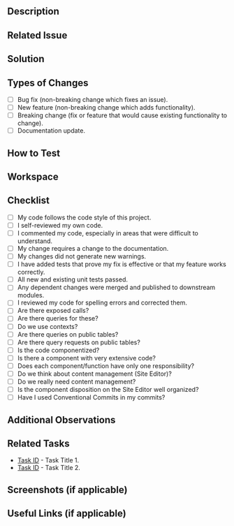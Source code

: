 ## Description

<!--- Describe your changes in detail. -->

## Related Issue

<!-- Describe the problem in detail. -->

## Solution

<!-- Describe the solution in detail. -->

## Types of Changes

<!-- What types of changes does your code introduce?  -->

- [ ] Bug fix (non-breaking change which fixes an issue).
- [ ] New feature (non-breaking change which adds functionality).
- [ ] Breaking change (fix or feature that would cause existing functionality to change).
- [ ] Documentation update.

## How to Test

<!--  Provide instructions to help others verify the change. -->

## Workspace

<!--- Don't forget to add a link to a Workspace where this branch is linked -->

## Checklist

- [ ] My code follows the code style of this project.
- [ ] I self-reviewed my own code.
- [ ] I commented my code, especially in areas that were difficult to understand.
- [ ] My change requires a change to the documentation.
- [ ] My changes did not generate new warnings.
- [ ] I have added tests that prove my fix is effective or that my feature works correctly.
- [ ] All new and existing unit tests passed.
- [ ] Any dependent changes were merged and published to downstream modules.
- [ ] I reviewed my code for spelling errors and corrected them.
- [ ] Are there exposed calls?
- [ ] Are there queries for these?
- [ ] Do we use contexts?
- [ ] Are there queries on public tables?
- [ ] Are there query requests on public tables?
- [ ] Is the code componentized?
- [ ] Is there a component with very extensive code?
- [ ] Does each component/function have only one responsibility?
- [ ] Do we think about content management (Site Editor)?
- [ ] Do we really need content management?
- [ ] Is the component disposition on the Site Editor well organized?
- [ ] Have I used Conventional Commits in my commits?

## Additional Observations

<!-- Any other information you deem appropriate -->

## Related Tasks

- [Task ID](https://) - Task Title 1.
- [Task ID](https://) - Task Title 2.


## Screenshots (if applicable)

<!-- Include screenshots or gifs that demonstrate UI changes or any new features implemented. -->

## Useful Links (if applicable)

<!-- Include links to additional relevant resources, such as external documentation, articles, discussions, or code samples. -->